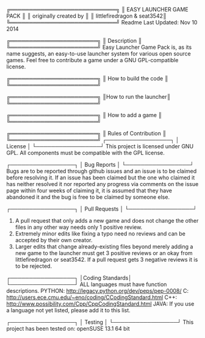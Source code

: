 ╔════════════════════════════╗
║  EASY LAUNCHER GAME PACK   ║
║    originally created by   ║
║ littlefiredragon & seat3542║
╚════════════════════════════╝
Readme Last Updated: Nov 10 2014

╔═══════════════════════╗
║      Description      ║
╚═══════════════════════╝
Easy Launcher Game Pack is, as its name suggests, an easy-to-use launcher
system for various open source games. Feel free to contribute a game under
a GNU GPL-compatible license.

╔═══════════════════════╗
║ How to build the code ║
╚═══════════════════════╝


╔═══════════════════════╗
║How to run the launcher║
╚═══════════════════════╝


╔═══════════════════════╗
║   How to add a game   ║
╚═══════════════════════╝


╔═══════════════════════╗
║ Rules of Contribution ║
╚═══════════════════════╝
 ┌─────────────────┐
 │     License     │
 └─────────────────┘
 This project is licensed under GNU GPL. All components must be compatible
 with the GPL license.

 ┌─────────────────┐
 │   Bug Reports   │
 └─────────────────┘
 Bugs are to be reported through github issues and an issue is to be 
 claimed before resolving it. If an issue has been claimed but the one who
 claimed it has neither resolved it nor reported any progress via comments
 on the issue page within four weeks of claiming it, it is assumed that
 they have abandoned it and the bug is free to be claimed by someone else.

 ┌─────────────────┐
 │  Pull Requests  │
 └─────────────────┘
1. A pull request that only adds a new game and does not change the 
   other files in any other way needs only 1 positive review.
2. Extremely minor edits like fixing a typo need no reviews and can be
   accepted by their own creator.
3. Larger edits that change already-existing files beyond merely adding
   a new game to the launcher must get 3 positive reviews or an okay from
   littlefiredragon or seat3542. If a pull request gets 3 negative reviews
   it is to be rejected.

 ┌─────────────────┐
 │Coding  Standards│
 └─────────────────┘
 ALL languages must have function descriptions.
   PYTHON: http://legacy.python.org/dev/peps/pep-0008/
   C:      http://users.ece.cmu.edu/~eno/coding/CCodingStandard.html
   C++:    http://www.possibility.com/Cpp/CppCodingStandard.html
   JAVA:
 If you use a language not yet listed, please add it to this list.

 ┌─────────────────┐
 │     Testing     │
 └─────────────────┘
 <standards go here>
 This project has been tested on:
	openSUSE 13.1 64 bit 
